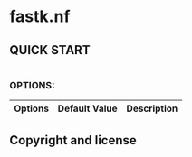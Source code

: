 # fastk.nf

## QUICK START
```
```

### OPTIONS:
| Options   | Default Value | Description
| --------- | ------------- | ------------------------------------------------

## Copyright and license
